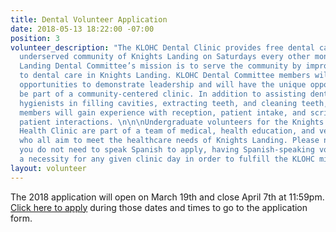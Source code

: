 ```yaml
---
title: Dental Volunteer Application
date: 2018-05-13 18:22:00 -07:00
position: 3
volunteer_description: "The KLOHC Dental Clinic provides free dental care to the rural
  underserved community of Knights Landing on Saturdays every other month. The Knights
  Landing Dental Committee’s mission is to serve the community by improving access
  to dental care in Knights Landing. KLOHC Dental Committee members will have numerous
  opportunities to demonstrate leadership and will have the unique opportunity to
  be part of a community-centered clinic. In addition to assisting dentists and dental
  hygienists in filling cavities, extracting teeth, and cleaning teeth, Dental Committee
  members will gain experience with reception, patient intake, and scribing during
  patient interactions. \n\n\nUndergraduate volunteers for the Knights Landing One
  Health Clinic are part of a team of medical, health education, and veterinary volunteers
  who all aim to meet the healthcare needs of Knights Landing. Please note that although
  you do not need to speak Spanish to apply, having Spanish-speaking volunteers is
  a necessity for any given clinic day in order to fulfill the KLOHC mission. "
layout: volunteer
---
```


The 2018 application will open on March 19th and close April 7th at 11:59pm. [Click here to apply](https://goo.gl/forms/n2BChGLn5AVH5vLk2) during those dates and times to go to the application form.
